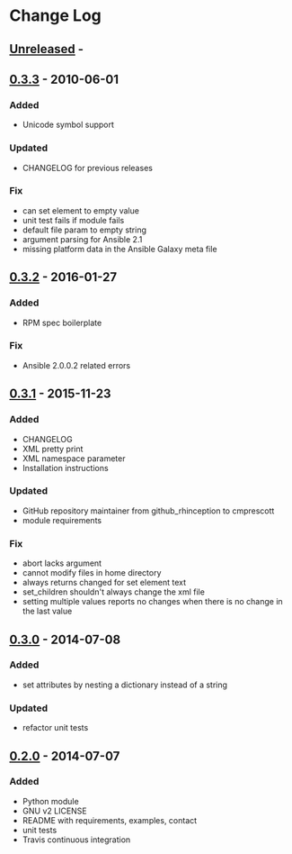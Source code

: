 # Change Log

## [Unreleased] - 

## [0.3.3] - 2010-06-01
### Added
- Unicode symbol support

### Updated
- CHANGELOG for previous releases

### Fix
- can set element to empty value
- unit test fails if module fails
- default file param to empty string
- argument parsing for Ansible 2.1
- missing platform data in the Ansible Galaxy meta file

## [0.3.2] - 2016-01-27
### Added
- RPM spec boilerplate

### Fix
- Ansible 2.0.0.2 related errors

## [0.3.1] - 2015-11-23
### Added
- CHANGELOG
- XML pretty print
- XML namespace parameter
- Installation instructions

### Updated
- GitHub repository maintainer from github_rhinception to cmprescott
- module requirements

### Fix
- abort lacks argument
- cannot modify files in home directory
- always returns changed for set element text
- set_children shouldn't always change the xml file
- setting multiple values reports no changes when there is no change in the last value

## [0.3.0] - 2014-07-08
### Added
- set attributes by nesting a dictionary instead of a string

### Updated
- refactor unit tests 

## [0.2.0] - 2014-07-07
### Added
- Python module
- GNU v2 LICENSE
- README with requirements, examples, contact
- unit tests
- Travis continuous integration

[Unreleased]: https://github.com/cmprescott/ansible-xml/compare/0.3.3...HEAD
[0.3.3]: https://github.com/cmprescott/ansible-xml/compare/0.3.2...0.3.3
[0.3.2]: https://github.com/cmprescott/ansible-xml/compare/0.3.1...0.3.2
[0.3.1]: https://github.com/cmprescott/ansible-xml/compare/0.3.0...0.3.1
[0.3.0]: https://github.com/cmprescott/ansible-xml/compare/0.2.0...0.3.0
[0.2.0]: https://github.com/cmprescott/ansible-xml/compare/0154284...0.2.0